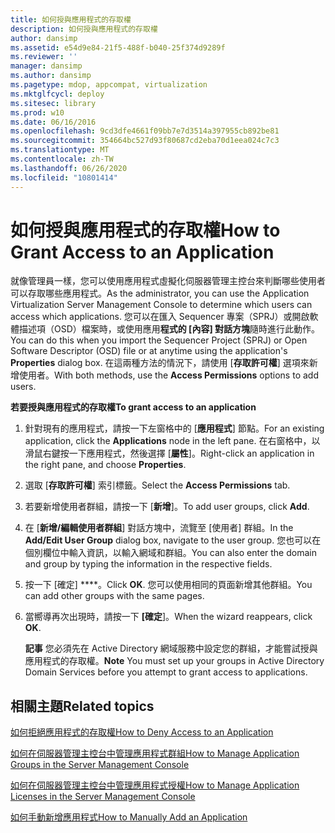 ```yaml
---
title: 如何授與應用程式的存取權
description: 如何授與應用程式的存取權
author: dansimp
ms.assetid: e54d9e84-21f5-488f-b040-25f374d9289f
ms.reviewer: ''
manager: dansimp
ms.author: dansimp
ms.pagetype: mdop, appcompat, virtualization
ms.mktglfcycl: deploy
ms.sitesec: library
ms.prod: w10
ms.date: 06/16/2016
ms.openlocfilehash: 9cd3dfe4661f09bb7e7d3514a397955cb892be81
ms.sourcegitcommit: 354664bc527d93f80687cd2eba70d1eea024c7c3
ms.translationtype: MT
ms.contentlocale: zh-TW
ms.lasthandoff: 06/26/2020
ms.locfileid: "10801414"
---
```

# <span data-ttu-id="4f328-103">如何授與應用程式的存取權</span><span class="sxs-lookup"><span data-stu-id="4f328-103">How to Grant Access to an Application</span></span>


<span data-ttu-id="4f328-104">就像管理員一樣，您可以使用應用程式虛擬化伺服器管理主控台來判斷哪些使用者可以存取哪些應用程式。</span><span class="sxs-lookup"><span data-stu-id="4f328-104">As the administrator, you can use the Application Virtualization Server Management Console to determine which users can access which applications.</span></span> <span data-ttu-id="4f328-105">您可以在匯入 Sequencer 專案（SPRJ）或開啟軟體描述項（OSD）檔案時，或使用應用**程式的 [內容] 對話方塊**隨時進行此動作。</span><span class="sxs-lookup"><span data-stu-id="4f328-105">You can do this when you import the Sequencer Project (SPRJ) or Open Software Descriptor (OSD) file or at anytime using the application's **Properties** dialog box.</span></span> <span data-ttu-id="4f328-106">在這兩種方法的情況下，請使用 [**存取許可權**] 選項來新增使用者。</span><span class="sxs-lookup"><span data-stu-id="4f328-106">With both methods, use the **Access Permissions** options to add users.</span></span>

**<span data-ttu-id="4f328-107">若要授與應用程式的存取權</span><span class="sxs-lookup"><span data-stu-id="4f328-107">To grant access to an application</span></span>**

1.  <span data-ttu-id="4f328-108">針對現有的應用程式，請按一下左窗格中的 [**應用程式**] 節點。</span><span class="sxs-lookup"><span data-stu-id="4f328-108">For an existing application, click the **Applications** node in the left pane.</span></span> <span data-ttu-id="4f328-109">在右窗格中，以滑鼠右鍵按一下應用程式，然後選擇 [**屬性**]。</span><span class="sxs-lookup"><span data-stu-id="4f328-109">Right-click an application in the right pane, and choose **Properties**.</span></span>

2.  <span data-ttu-id="4f328-110">選取 [**存取許可權**] 索引標籤。</span><span class="sxs-lookup"><span data-stu-id="4f328-110">Select the **Access Permissions** tab.</span></span>

3.  <span data-ttu-id="4f328-111">若要新增使用者群組，請按一下 [**新增**]。</span><span class="sxs-lookup"><span data-stu-id="4f328-111">To add user groups, click **Add**.</span></span>

4.  <span data-ttu-id="4f328-112">在 [**新增/編輯使用者群組**] 對話方塊中，流覽至 [使用者] 群組。</span><span class="sxs-lookup"><span data-stu-id="4f328-112">In the **Add/Edit User Group** dialog box, navigate to the user group.</span></span> <span data-ttu-id="4f328-113">您也可以在個別欄位中輸入資訊，以輸入網域和群組。</span><span class="sxs-lookup"><span data-stu-id="4f328-113">You can also enter the domain and group by typing the information in the respective fields.</span></span>

5.  <span data-ttu-id="4f328-114">按一下 \[確定\] \*\*\*\*。</span><span class="sxs-lookup"><span data-stu-id="4f328-114">Click **OK**.</span></span> <span data-ttu-id="4f328-115">您可以使用相同的頁面新增其他群組。</span><span class="sxs-lookup"><span data-stu-id="4f328-115">You can add other groups with the same pages.</span></span>

6.  <span data-ttu-id="4f328-116">當嚮導再次出現時，請按一下 **[確定**]。</span><span class="sxs-lookup"><span data-stu-id="4f328-116">When the wizard reappears, click **OK**.</span></span>

    <span data-ttu-id="4f328-117">**記事** 您必須先在 Active Directory 網域服務中設定您的群組，才能嘗試授與應用程式的存取權。</span><span class="sxs-lookup"><span data-stu-id="4f328-117">**Note** You must set up your groups in Active Directory Domain Services before you attempt to grant access to applications.</span></span>

     

## <span data-ttu-id="4f328-118">相關主題</span><span class="sxs-lookup"><span data-stu-id="4f328-118">Related topics</span></span>


[<span data-ttu-id="4f328-119">如何拒絕應用程式的存取權</span><span class="sxs-lookup"><span data-stu-id="4f328-119">How to Deny Access to an Application</span></span>](how-to-deny-access-to-an-application.md)

[<span data-ttu-id="4f328-120">如何在伺服器管理主控台中管理應用程式群組</span><span class="sxs-lookup"><span data-stu-id="4f328-120">How to Manage Application Groups in the Server Management Console</span></span>](how-to-manage-application-groups-in-the-server-management-console.md)

[<span data-ttu-id="4f328-121">如何在伺服器管理主控台中管理應用程式授權</span><span class="sxs-lookup"><span data-stu-id="4f328-121">How to Manage Application Licenses in the Server Management Console</span></span>](how-to-manage-application-licenses-in-the-server-management-console.md)

[<span data-ttu-id="4f328-122">如何手動新增應用程式</span><span class="sxs-lookup"><span data-stu-id="4f328-122">How to Manually Add an Application</span></span>](how-to-manually-add-an-application.md)

 

 





